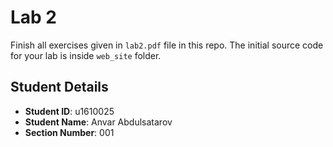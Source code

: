 # Lab 2

Finish all exercises given in `lab2.pdf` file in this repo. The initial source code for your lab is inside `web_site` folder.

## Student Details

- **Student ID**: u1610025
- **Student Name**: Anvar Abdulsatarov
- **Section Number**: 001
